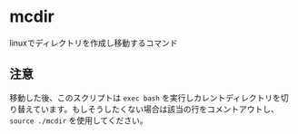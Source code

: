 # mcdir
linuxでディレクトリを作成し移動するコマンド

## 注意
移動した後、このスクリプトは `exec bash` を実行しカレントディレクトリを切り替えています。もしそうしたくない場合は該当の行をコメントアウトし、 `source ./mcdir` を使用してください。
